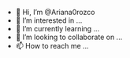 - 👋 Hi, I’m @Ariana0rozco
- 👀 I’m interested in ...
- 🌱 I’m currently learning ...
- 💞️ I’m looking to collaborate on ...
- 📫 How to reach me ...

<!---
Ariana0rozco/Ariana0rozco is a ✨ special ✨ repository because its `README.md` (this file) appears on your GitHub profile.
You can click the Preview link to take a look at your changes.
--->
